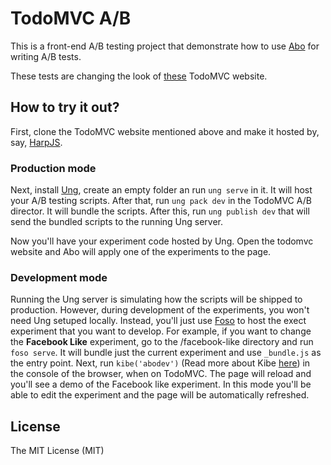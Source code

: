 # TodoMVC A/B

This is a front-end A/B testing project that demonstrate how to use [Abo](https://github.com/zkochan/abo) for writing A/B tests.

These tests are changing the look of [these](https://github.com/fosojs/todomvc-foso) TodoMVC website.


## How to try it out?

First, clone the TodoMVC website mentioned above and make it hosted by, say, [HarpJS](http://harpjs.com/).


### Production mode

Next, install [Ung](https://github.com/zkochan/ung), create an empty folder an run `ung serve` in it. It will host your A/B testing scripts. After that, run `ung pack dev` in the TodoMVC A/B director. It will bundle the scripts. After this, run `ung publish dev` that will send the bundled scripts to the running Ung server.

Now you'll have your experiment code hosted by Ung. Open the todomvc website and Abo will apply one of the experiments to the page.


### Development mode

Running the Ung server is simulating how the scripts will be shipped to production. However, during development of the experiments, you won't need Ung setuped locally. Instead, you'll just use [Foso](https://github.com/zkochan/foso) to host the exect experiment that you want to develop. For example, if you want to change the **Facebook Like** experiment, go to the /facebook-like directory and run `foso serve`. It will bundle just the current experiment and use `_bundle.js` as the entry point. Next, run `kibe('abodev')` (Read more about Kibe [here](https://github.com/zkochan/kibe)) in the console of the browser, when on TodoMVC. The page will reload and you'll see a demo of the Facebook like experiment. In this mode you'll be able to edit the experiment and the page will be automatically refreshed.


## License

The MIT License (MIT)
